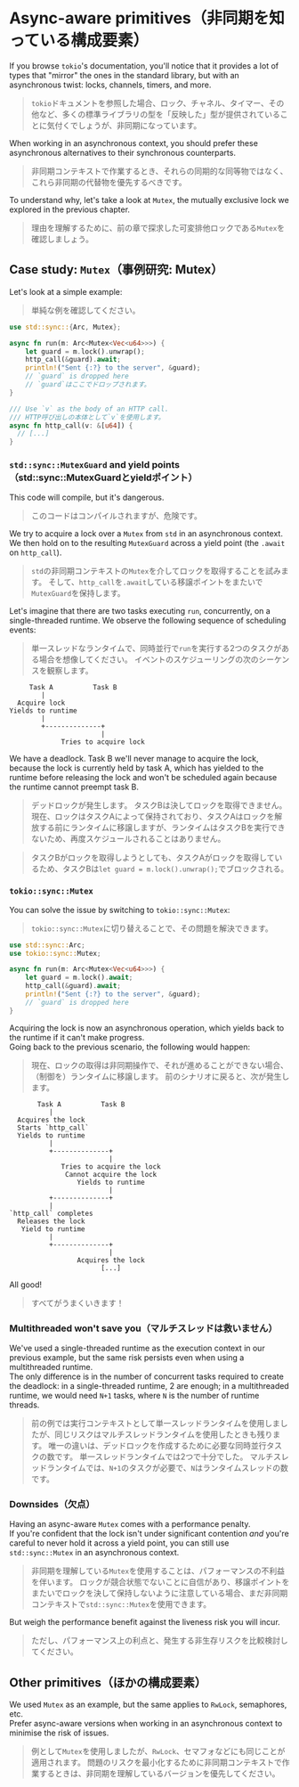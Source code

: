 # Async-aware primitives（非同期を知っている構成要素）

If you browse `tokio`'s documentation, you'll notice that it provides a lot of types
that "mirror" the ones in the standard library, but with an asynchronous twist:
locks, channels, timers, and more.

> `tokio`ドキュメントを参照した場合、ロック、チャネル、タイマー、その他など、多くの標準ライブラリの型を「反映した」型が提供されていることに気付くでしょうが、非同期になっています。

When working in an asynchronous context, you should prefer these asynchronous alternatives
to their synchronous counterparts.

> 非同期コンテキストで作業するとき、それらの同期的な同等物ではなく、これら非同期の代替物を優先するべきです。

To understand why, let's take a look at `Mutex`, the mutually exclusive lock we explored
in the previous chapter.

> 理由を理解するために、前の章で探求した可変排他ロックである`Mutex`を確認しましょう。

## Case study: `Mutex`（事例研究: Mutex）

Let's look at a simple example:

> 単純な例を確認してください。

```rust
use std::sync::{Arc, Mutex};

async fn run(m: Arc<Mutex<Vec<u64>>>) {
    let guard = m.lock().unwrap();
    http_call(&guard).await;
    println!("Sent {:?} to the server", &guard);
    // `guard` is dropped here
    // `guard`はここでドロップされます。
}

/// Use `v` as the body of an HTTP call.
/// HTTP呼び出しの本体として`v`を使用します。
async fn http_call(v: &[u64]) {
  // [...]
}
```

### `std::sync::MutexGuard` and yield points（std::sync::MutexGuardとyieldポイント）

This code will compile, but it's dangerous.

> このコードはコンパイルされますが、危険です。

We try to acquire a lock over a `Mutex` from `std` in an asynchronous context.
We then hold on to the resulting `MutexGuard` across a yield point (the `.await` on
`http_call`).

> `std`の非同期コンテキストの`Mutex`を介してロックを取得することを試みます。
> そして、`http_call`を`.await`している移譲ポイントをまたいで`MutexGuard`を保持します。

Let's imagine that there are two tasks executing `run`, concurrently, on a single-threaded
runtime. We observe the following sequence of scheduling events:

> 単一スレッドなランタイムで、同時並行で`run`を実行する2つのタスクがある場合を想像してください。
> イベントのスケジューリングの次のシーケンスを観察します。

```text
     Task A          Task B
        |
  Acquire lock
Yields to runtime
        |
        +--------------+
                       |
             Tries to acquire lock
```

We have a deadlock. Task B we'll never manage to acquire the lock, because the lock
is currently held by task A, which has yielded to the runtime before releasing the
lock and won't be scheduled again because the runtime cannot preempt task B.

> デッドロックが発生します。
> タスクBは決してロックを取得できません。
> 現在、ロックはタスクAによって保持されており、タスクAはロックを解放する前にランタイムに移譲しますが、ランタイムはタスクBを実行できないため、再度スケジュールされることはありません。

> タスクBがロックを取得しようとしても、タスクAがロックを取得しているため、タスクBは`let guard = m.lock().unwrap();`でブロックされる。

### `tokio::sync::Mutex`

You can solve the issue by switching to `tokio::sync::Mutex`:

> `tokio::sync::Mutex`に切り替えることで、その問題を解決できます。

```rust
use std::sync::Arc;
use tokio::sync::Mutex;

async fn run(m: Arc<Mutex<Vec<u64>>>) {
    let guard = m.lock().await;
    http_call(&guard).await;
    println!("Sent {:?} to the server", &guard);
    // `guard` is dropped here
}
```

Acquiring the lock is now an asynchronous operation, which yields back to the runtime
if it can't make progress.\
Going back to the previous scenario, the following would happen:

> 現在、ロックの取得は非同期操作で、それが進めることができない場合、（制御を）ランタイムに移譲します。
> 前のシナリオに戻ると、次が発生します。

```text
       Task A          Task B
          |
  Acquires the lock
  Starts `http_call`
  Yields to runtime
          |
          +--------------+
                         |
             Tries to acquire the lock
              Cannot acquire the lock
                 Yields to runtime
                         |
          +--------------+
          |
`http_call` completes
  Releases the lock
   Yield to runtime
          |
          +--------------+
                         |
                 Acquires the lock
                       [...]
```

All good!

> すべてがうまくいきます！

### Multithreaded won't save you（マルチスレッドは救いません）

We've used a single-threaded runtime as the execution context in our
previous example, but the same risk persists even when using a multithreaded
runtime.\
The only difference is in the number of concurrent tasks required to create the deadlock:
in a single-threaded runtime, 2 are enough; in a multithreaded runtime, we
would need `N+1` tasks, where `N` is the number of runtime threads.

> 前の例では実行コンテキストとして単一スレッドランタイムを使用しましたが、同じリスクはマルチスレッドランタイムを使用したときも残ります。
> 唯一の違いは、デッドロックを作成するために必要な同時並行タスクの数です。
> 単一スレッドランタイムでは2つで十分でした。
> マルチスレッドランタイムでは、`N+1`のタスクが必要で、`N`はランタイムスレッドの数です。

### Downsides（欠点）

Having an async-aware `Mutex` comes with a performance penalty.\
If you're confident that the lock isn't under significant contention
_and_ you're careful to never hold it across a yield point, you can
still use `std::sync::Mutex` in an asynchronous context.

> 非同期を理解している`Mutex`を使用することは、パフォーマンスの不利益を伴います。
> ロックが競合状態でないことに自信があり、移譲ポイントをまたいでロックを決して保持しないように注意している場合、まだ非同期コンテキストで`std::sync::Mutex`を使用できます。

But weigh the performance benefit against the liveness risk you
will incur.

> ただし、パフォーマンス上の利点と、発生する非生存リスクを比較検討してください。

## Other primitives（ほかの構成要素）

We used `Mutex` as an example, but the same applies to `RwLock`, semaphores, etc.\
Prefer async-aware versions when working in an asynchronous context to minimise
the risk of issues.

> 例として`Mutex`を使用しましたが、`RwLock`、セマフォなどにも同じことが適用されます。
> 問題のリスクを最小化するために非同期コンテキストで作業するときは、非同期を理解しているバージョンを優先してください。
